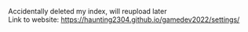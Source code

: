 Accidentally deleted my index, will reupload later <br>
Link to website: https://haunting2304.github.io/gamedev2022/settings/
